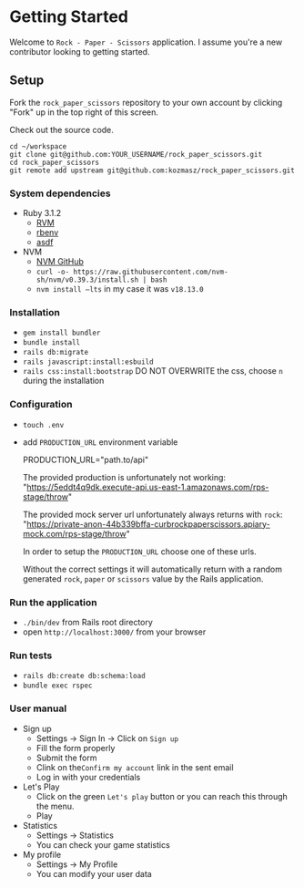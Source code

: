 # Getting Started

Welcome to `Rock - Paper - Scissors` application. I assume you're a new contributor looking to getting
started.

## Setup

Fork the `rock_paper_scissors` repository to your own account by clicking "Fork" up in the top right of this screen.

Check out the source code.

    cd ~/workspace
    git clone git@github.com:YOUR_USERNAME/rock_paper_scissors.git
    cd rock_paper_scissors
    git remote add upstream git@github.com:kozmasz/rock_paper_scissors.git


### System dependencies

* Ruby 3.1.2
    * [RVM](https://www.ruby-lang.org/en/documentation/installation/)
    * [rbenv](https://github.com/rbenv/rbenv)
    * [asdf](https://github.com/asdf-vm/asdf-ruby)
* NVM
    * [NVM GitHub](https://github.com/nvm-sh/nvm)
    * `curl -o- https://raw.githubusercontent.com/nvm-sh/nvm/v0.39.3/install.sh | bash`
    * `nvm install —lts` in my case it was `v18.13.0`

### Installation

* `gem install bundler`
* `bundle install`
* `rails db:migrate`
* `rails javascript:install:esbuild`
* `rails css:install:bootstrap` DO NOT OVERWRITE the css, choose `n` during the installation

### Configuration

* `touch .env`

* add `PRODUCTION_URL` environment variable


    PRODUCTION_URL="path.to/api"

    The provided production is unfortunately not working:
    "https://5eddt4q9dk.execute-api.us-east-1.amazonaws.com/rps-stage/throw"

    The provided mock server url unfortunately always returns with `rock`:
    "https://private-anon-44b339bffa-curbrockpaperscissors.apiary-mock.com/rps-stage/throw"

    In order to setup the `PRODUCTION_URL` choose one of these urls.

    Without the correct settings it will automatically return with a random generated `rock`, `paper` or `scissors` value by the Rails application. 

### Run the application

* `./bin/dev` from Rails root directory
* open `http://localhost:3000/` from your browser

### Run tests

* `rails db:create db:schema:load`
* `bundle exec rspec`

### User manual

* Sign up
    * Settings -> Sign In -> Click on `Sign up`
    * Fill the form properly
    * Submit the form
    * Clink on the`Confirm my account` link in the sent email
    * Log in with your credentials
* Let's Play
    * Click on the green `Let's play` button or you can reach this through the menu.
    * Play
* Statistics
    * Settings -> Statistics
    * You can check your game statistics
* My profile
    * Settings -> My Profile
    * You can modify your user data